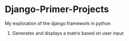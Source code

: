 # Django-Primer-Projects
My exploration of the django framework in python
1. Generates and displays a matrix based on user input
